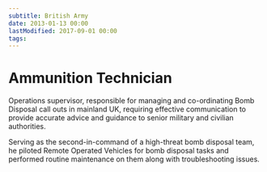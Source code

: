 ```yaml
---
subtitle: British Army
date: 2013-01-13 00:00
lastModified: 2017-09-01 00:00 
tags:
---
```


# Ammunition Technician

Operations supervisor, responsible for managing and co-ordinating Bomb Disposal call outs in mainland UK, requiring effective communication to provide accurate advice and guidance to senior military and civilian authorities.

Serving as the second-in-command of a high-threat bomb disposal team, he piloted Remote Operated Vehicles for bomb disposal tasks and performed routine maintenance on them along with troubleshooting issues.
